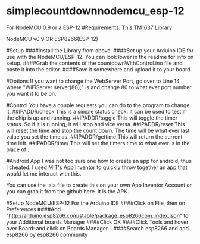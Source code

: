 # simplecountdownnodemcu_esp-12
For NodeMCU 0.9 or a ESP-12
#Requirements:
[This TM1637 Library](https://github.com/moeur/Arduino_ESP8266/)

NodeMCU v0.9 OR ESP8266(ESP-12)

#Setup
####Install the Library from above.
####Set up your Arduino IDE for use with the NodeMCU/ESP-12. You can look lower in the readme for info on setup.
####Grab the contents of the countdownWithControl.ino file and paste it into the editor.
####Save it somewhere and upload it to your board.

#Options
If you want to change the WebServer Port, go over to Line 14 where "WiFiServer server(80);" is and change 80 to what ever port number you want it to be on.

#Control
You have a couple requests you can do to the program to change it.
##IPADDR/check
  This is a simple status check. It can be used to test if the chip is up and running.
##IPADDR/toggle
 This will toggle the timer status. So if it is running, it will stop and vice versa.
##IPADDR/reset
 This will reset the time and stop the count down. The time will be what ever last value you set the time as.
##IPADDR/gettime
 This will return the current time left.
##IPADDR/time/<timeinseconds>
 This will set the timers time to what ever is in the place of <timeinseconds>.


#Android App
I was not too sure one how to create an app for android, thus I cheated. I used [MIT's App Inventor](http://ai2.appinventor.mit.edu/) to quickly throw together an app that would let me interact with this.

You can use the .aia file to create this on your own App Inventor Account or you can grab it from the github here. It is the APK.



#Setup NodeMCU/ESP-12 For the Arduino IDE
####Click on File, then on Preferences
####Add "http://arduino.esp8266.com/stable/package_esp8266com_index.json" to your Additional boards Manager
####Click OK
####Click Tools and hover over Board: and click on Boards Manager...
####Search esp8266 and add esp8266 by esp8266 community
